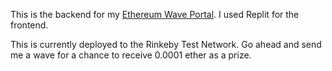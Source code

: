 This is the backend for my [Ethereum Wave Portal](https://waveportal-starter-project.mmiller9913.repl.co). I used Replit for the frontend. 

This is currently deployed to the Rinkeby Test Network. Go ahead and send me a wave for a chance to receive 0.0001 ether as a prize.
